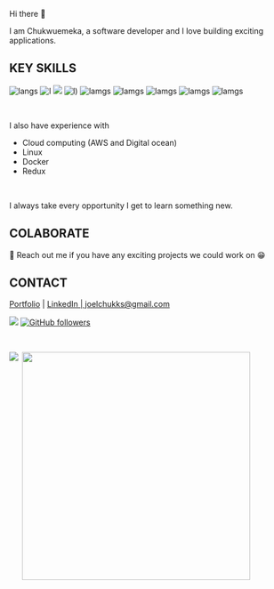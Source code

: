 Hi there 👋

I am Chukwuemeka, a software developer and I love building exciting applications.

<!-- <p align="center"> -->
<!--   <img src="https://s.gravatar.com/avatar/94a794e2779aacfc336f37838a5ffcbf?s=80" width="70" />   -->
<!--   <h2 align="center"><a href="#">Chukwuemeka Nwaoma</a></h2>
  <p align="center">Software Engineer</p> -->
<!-- </p> -->


## KEY SKILLS
![langs](https://img.shields.io/badge/Python-FFD43B?style=for-the-badge&logo=python&logoColor=darkgreen) ![l](https://img.shields.io/badge/Django-092E20?style=for-the-badge&logo=django&logoColor=green) ![](https://hit.yhype.me/github/profile?user_id=47852925) ![l](https://img.shields.io/badge/HTML5-E34F26?style=for-the-badge&logo=html5&logoColor=white)) ![lamgs](https://img.shields.io/badge/JavaScript-F7DF1E?style=for-the-badge&logo=javascript&logoColor=black) ![lamgs](https://img.shields.io/badge/heroku-092E20?style=for-the-badge&logo=heroku&logoColor=green) ![lamgs](https://img.shields.io/badge/MySQL-00000F?style=for-the-badge&logo=mysql&logoColor=white) ![lamgs](https://img.shields.io/badge/PostgreSQL-316192?style=for-the-badge&logo=postgresql&logoColor=white) ![lamgs](https://img.shields.io/badge/Heroku-430098?style=for-the-badge&logo=heroku&logoColor=white)

<br>

I also have experience with

<ul>
  <li> Cloud computing (AWS and Digital ocean) </li>
  <li> Linux </li>
  <li> Docker </li>
  <li> Redux </li>
</ul>

<br>
    
I always take every opportunity I get to learn something new.

## COLABORATE
👯 Reach out me if you have any exciting projects we could work on 😁

## CONTACT
<p>
  <a href="https://chukwuemekanwaoma.com">Portfolio</a> | <a href="https://www.linkedin.com/in/joelchukks/">LinkedIn | joelchukks@gmail.com</a>
</p>

![](https://komarev.com/ghpvc/?username=your-github-joelchooks&color=brightgreen)
[![GitHub followers](https://img.shields.io/github/followers/joelchooks.svg?style=social&label=Follow&maxAge=2592000)](https://github.com/joelchooks?tab=followers)


<br>
<p><img align="left" src="https://github-readme-stats.vercel.app/api/top-langs/?username=josephchinedu&theme=blue-green" /></p>
<p>&nbsp;<img align="center" src="https://github-readme-stats.vercel.app/api?username=josephchinedu&show_icons=true&locale=en&theme=tokyonight" width="410" /></p>
